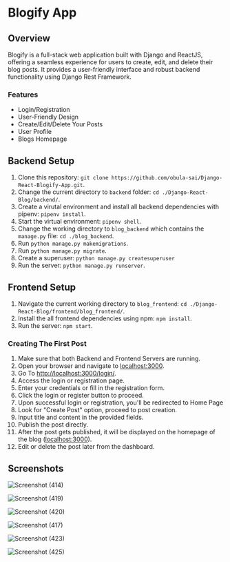 # Blogify App
## Overview

Blogify is a full-stack web application built with Django and ReactJS, offering a seamless experience for users to create, edit, and delete their blog posts. It provides a user-friendly interface and robust backend functionality using Django Rest Framework.

### Features
* Login/Registration
* User-Friendly Design
* Create/Edit/Delete Your Posts
* User Profile
* Blogs Homepage


## Backend Setup
1. Clone this repository: `git clone https://github.com/obula-sai/Django-React-Blogify-App.git`.
2. Change the current directory to `backend` folder: `cd ./Django-React-Blog/backend/`.
3. Create a virutal environment and install all backend dependencies with pipenv: `pipenv install`.
4. Start the virtual environment: `pipenv shell`.
5. Change the working directory to `blog_backend` which contains the `manage.py` file: `cd ./blog_backend`.
6. Run `python manage.py makemigrations`.
7. Run `python manage.py migrate`.
8. Create a superuser: `python manage.py createsuperuser`
9. Run the server: `python manage.py runserver`.

## Frontend Setup
1. Navigate the current working directory to `blog_frontend`: `cd ./Django-React-Blog/frontend/blog_frontend/`.
2.  Install the all frontend dependencies using npm: `npm install`.
3.  Run the server: `npm start`.

### Creating The First Post
1. Make sure that both Backend and Frontend Servers are running.
2. Open your browser and navigate to [localhost:3000](localhost:3000).
3. Go To [http://localhost:3000/login/](http://localhost:3000/login/).
4. Access the login or registration page.
5. Enter your credentials or fill in the registration form.
6. Click the login or register button to proceed.
7. Upon successful login or registration, you'll be redirected to Home Page
8. Look for "Create Post" option, proceed to post creation.
9. Input title and content in the provided fields.
10. Publish the post directly.
12. After the post gets published, it will be displayed on the homepage of the blog ([localhost:3000](localhost:3000)).
12. Edit or delete the post later from the dashboard.




## Screenshots

![Screenshot (414)](https://github.com/obula-sai/Django-React-Blogify-App/assets/110908237/2a2396e2-b840-410b-9b76-baeb8aa0fe9a)






![Screenshot (419)](https://github.com/obula-sai/Django-React-Blogify-App/assets/110908237/c65fc105-34ac-48d4-8bca-b339c0a290dc)






![Screenshot (420)](https://github.com/obula-sai/Django-React-Blogify-App/assets/110908237/a732b8a2-057d-4dfd-8cbb-a1ecb8a2fe5b)







![Screenshot (417)](https://github.com/obula-sai/Django-React-Blogify-App/assets/110908237/291510cb-a298-4202-acc9-0ef3aec2d507)







![Screenshot (423)](https://github.com/obula-sai/Django-React-Blogify-App/assets/110908237/e37a1120-296e-4ff3-b53a-46e856d40b99)







![Screenshot (425)](https://github.com/obula-sai/Django-React-Blogify-App/assets/110908237/ec0f04a6-c150-4cf8-87ec-2418f2978340)


